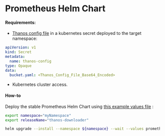 # Prometheus Helm Chart

#### Requirements:
- [Thanos config file](https://thanos.io/storage.md/#configuration) in a kubernetes secret deployed to the target namespace:
```Yaml
apiVersion: v1
kind: Secret
metadata:
  name: thanos-config
type: Opaque
data:
  bucket.yaml: <Thanos_Config_File_Base64_Encoded>
```
- Kubernetes cluster access.

#### How-to
Deploy the stable Prometheus Helm Chart using [this example values file](prometheus_values.yml) :

```bash
export namespace="myNamespace"
export releaseName="thanos-downloader"

helm upgrade --install --namespace ${namespace} --wait --values prometheus_values.yml --version 9.7.2 ${releaseName} stable/prometheus
```

